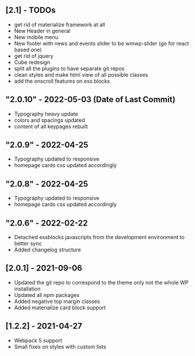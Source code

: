 ## [2.1] - TODOs
- get rid of materialize framework at all
- New Header in general
- New mobile menu
- New footer with news and events slider to be wmwp-slider (go for react based one)
- get rid of jquery
- Cube redesign
- split all the plugins to have separate git repos
- clean styles and make html view of all possible classes
- add the onscroll features on ess blocks

## "2.0.10" - 2022-05-03 (Date of Last Commit)

* Typography heavy update
* colors and spacings updated
* content of all keypages rebuilt

## "2.0.9" - 2022-04-25

* Typography updated to responsive
* homepage cards css updated accordingly

## "2.0.8" - 2022-04-25

* Typography updated to responsive
* homepage cards css updated accordingly


## "2.0.6" - 2022-02-22

* Detached essblocks javascripts from the development environment to better sync
* Added changelog structure

## [2.0.1] - 2021-09-06
- Updated the git repo to correspond to the theme only not the whole WP installation
- Updated all npm packages
- Added negative top margin classes
- Added materialize card block support
 
## [1.2.2] - 2021-04-27
- Webpack 5 support
- Small fixes on styles with custom lists




